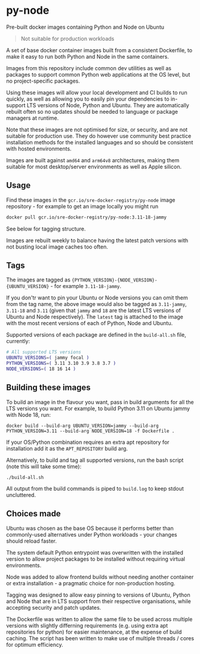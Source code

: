 # py-node

Pre-built docker images containing Python and Node on Ubuntu

> Not suitable for production workloads

A set of base docker container images built from a consistent Dockerfile, to make it easy to run both Python and Node in the same containers.

Images from this repository include common dev utilities as well as packages to support common Python web applications at the OS level, but no project-specific packages.

Using these images will allow your local development and CI builds to run quickly, as well as allowing you to easily pin your dependencies to in-support LTS versions of Node, Python and Ubuntu. They are automatically rebuilt often so no updates should be needed to language or package managers at runtime.

Note that these images are not optimised for size, or security, and are not suitable for production use. They do however use community best practice installation methods for the installed languages and so should be consistent with hosted environments.

Images are built against `amd64` and `arm64v8` architectures, making them suitable for most desktop/server environments as well as Apple silicon.

## Usage

Find these images in the `gcr.io/sre-docker-registry/py-node` image repository - for example to get an image locally you might run

```sh
docker pull gcr.io/sre-docker-registry/py-node:3.11-18-jammy
```

See below for tagging structure.

Images are rebuilt weekly to balance having the latest patch versions with not busting local image caches too often.

## Tags

The images are tagged as `{PYTHON_VERSION}-{NODE_VERSION}-{UBUNTU_VERSION}` - for example `3.11-18-jammy`.

If you don'tr want to pin your Ubuntu or Node versions you can omit them from the tag name, the above image would also be tagged as `3.11-jammy`, `3.11-18` and `3.11` (given that `jammy` and `18` are the latest LTS versions of Ubuntu and Node respectively). The `latest` tag is attached to the image with the most recent versions of each of Python, Node and Ubuntu.

Supported versions of each package are defined in the `build-all.sh` file, currently:

```sh
# All supported LTS versions
UBUNTU_VERSIONS=( jammy focal )
PYTHON_VERSIONS=( 3.11 3.10 3.9 3.8 3.7 )
NODE_VERSIONS=( 18 16 14 )
```

## Building these images

To build an image in the flavour you want, pass in build arguments for all the LTS versions you want. For example, to build Python 3.11 on Ubuntu jammy with Node 18, run:

```
docker build --build-arg UBUNTU_VERSION=jammy --build-arg PYTHON_VERSION=3.11 --build-arg NODE_VERSION=18 -f Dockerfile .
```

If your OS/Python combination requires an extra apt repository for installation add it as the `APT_REPOSITORY` build arg.

Alternatively, to build and tag all supported versions, run the bash script (note this will take some time):

```
./build-all.sh
```

All output from the build commands is piped to `build.log` to keep stdout uncluttered.

## Choices made

Ubuntu was chosen as the base OS because it performs better than commonly-used alternatives under Python workloads - your changes should reload faster.

The system default Python entrypoint was overwritten with the installed version to allow project packages to be installed without requiring virtual environments.

Node was added to allow frontend builds without needing another container or extra installation - a pragmatic choice for non-production hosting.

Tagging was designed to allow easy pinning to versions of Ubuntu, Python and Node that are in LTS support from their respective organisations, while accepting security and patch updates.

The Dockerfile was written to allow the same file to be used across multiple versions with slightly differning requirements (e.g. using extra apt repositories for python) for easier maintenance, at the expense of build caching. The script has been written to make use of multiple threads / cores for optimum efficiency.

